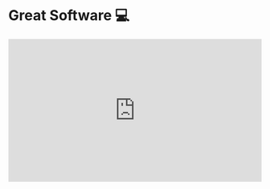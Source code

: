 # Great Software 💻

<div style="padding:56.25% 0 0 0;position:relative;"><iframe src="https://player.vimeo.com/video/957349729?h=ed2c27be97&amp;badge=0&amp;autopause=0&amp;player_id=0&amp;app_id=58479" frameborder="0" allow="autoplay; fullscreen; picture-in-picture; clipboard-write" style="position:absolute;top:0;left:0;width:100%;height:100%;" title="Sprucebot 2024 Demo"></iframe></div><script src="https://player.vimeo.com/api/player.js"></script>
